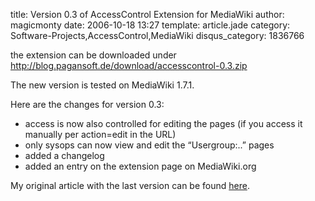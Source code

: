 title: Version 0.3 of AccessControl Extension for MediaWiki
author: magicmonty
date: 2006-10-18 13:27
template: article.jade
category: Software-Projects,AccessControl,MediaWiki
disqus_category: 1836766

the extension can be downloaded under http://blog.pagansoft.de/download/accesscontrol-0.3.zip

<span class="more"></span>

The new version is tested on MediaWiki 1.7.1.

Here are the changes for version 0.3:

* access is now also controlled for editing the pages (if you access it manually per action=edit in the URL)
* only sysops can now view and edit the “Usergroup:..” pages
* added a changelog 
* added an entry on the extension page on MediaWiki.org

My original article with the last version can be found [here](http://blog.pagansoft.de/articles/seitenbasierte-gruppen-zugriffskontrolle-fuer-mediawiki).